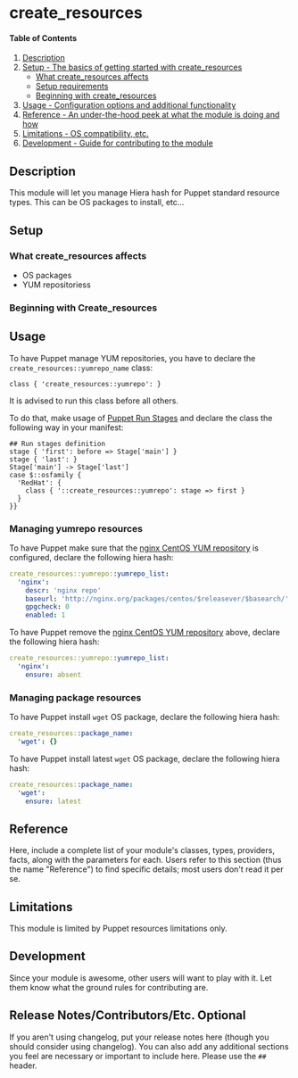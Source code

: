 # create_resources

#### Table of Contents

1. [Description](#description)
1. [Setup - The basics of getting started with create_resources](#setup)
    * [What create_resources affects](#what-create_resources-affects)
    * [Setup requirements](#setup-requirements)
    * [Beginning with create_resources](#beginning-with-create_resources)
1. [Usage - Configuration options and additional functionality](#usage)
1. [Reference - An under-the-hood peek at what the module is doing and how](#reference)
1. [Limitations - OS compatibility, etc.](#limitations)
1. [Development - Guide for contributing to the module](#development)

## Description

This module will let you manage Hiera hash for Puppet standard resource types.
This can be OS packages to install, etc...

## Setup

### What create_resources affects

* OS packages
* YUM repositoriess

### Beginning with Create_resources

## Usage

To have Puppet manage YUM repositories, you have to declare the `create_resources::yumrepo_name` class:

``` puppet
class { 'create_resources::yumrepo': }
```

It is advised to run this class before all others.

To do that, make usage of [Puppet Run Stages](https://docs.puppetlabs.com/puppet/latest/reference/lang_run_stages.html) and declare the class the following way in your manifest:

``` puppet
## Run stages definition
stage { 'first': before => Stage['main'] }
stage { 'last': }
Stage['main'] -> Stage['last']
case $::osfamily {
  'RedHat': {
    class { '::create_resources::yumrepo': stage => first }
  }
}}
```

### Managing yumrepo resources

To have Puppet make sure that the [nginx CentOS YUM repository](https://www.nginx.com/resources/wiki/start/topics/tutorials/install/#official-red-hat-centos-packages) is configured, declare the following hiera hash:

``` yaml
create_resources::yumrepo::yumrepo_list:
  'nginx':
    descr: 'nginx repo'
    baseurl: 'http://nginx.org/packages/centos/$releasever/$basearch/'
    gpgcheck: 0
    enabled: 1
```

To have Puppet remove the [nginx CentOS YUM repository](https://www.nginx.com/resources/wiki/start/topics/tutorials/install/#official-red-hat-centos-packages) above, declare the following hiera hash:

``` yaml
create_resources::yumrepo::yumrepo_list:
  'nginx':
    ensure: absent
```

### Managing package resources

To have Puppet install `wget` OS package, declare the following hiera hash:

``` yaml
create_resources::package_name:
  'wget': {}
```

To have Puppet install latest `wget` OS package, declare the following hiera hash:

``` yaml
create_resources::package_name:
  'wget':
    ensure: latest
```

## Reference

Here, include a complete list of your module's classes, types, providers,
facts, along with the parameters for each. Users refer to this section (thus
the name "Reference") to find specific details; most users don't read it per
se.

## Limitations

This module is limited by Puppet resources limitations only.

## Development

Since your module is awesome, other users will want to play with it. Let them
know what the ground rules for contributing are.

## Release Notes/Contributors/Etc. **Optional**

If you aren't using changelog, put your release notes here (though you should
consider using changelog). You can also add any additional sections you feel
are necessary or important to include here. Please use the `## ` header.
